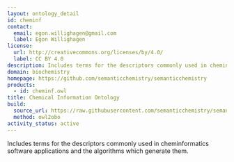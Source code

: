 ```yaml
---
layout: ontology_detail
id: cheminf
contact:
  email: egon.willighagen@gmail.com 
  label: Egon Willighagen
license:
  url: http://creativecommons.org/licenses/by/4.0/
  label: CC BY 4.0
description: Includes terms for the descriptors commonly used in cheminformatics software applications and the algorithms which generate them.
domain: biochemistry
homepage: https://github.com/semanticchemistry/semanticchemistry
products:
  - id: cheminf.owl
title: Chemical Information Ontology
build:
  source_url: https://raw.githubusercontent.com/semanticchemistry/semanticchemistry/master/ontology/cheminf.owl
  method: owl2obo
activity_status: active
---
```


Includes terms for the descriptors commonly used in cheminformatics software applications and the algorithms which generate them.
